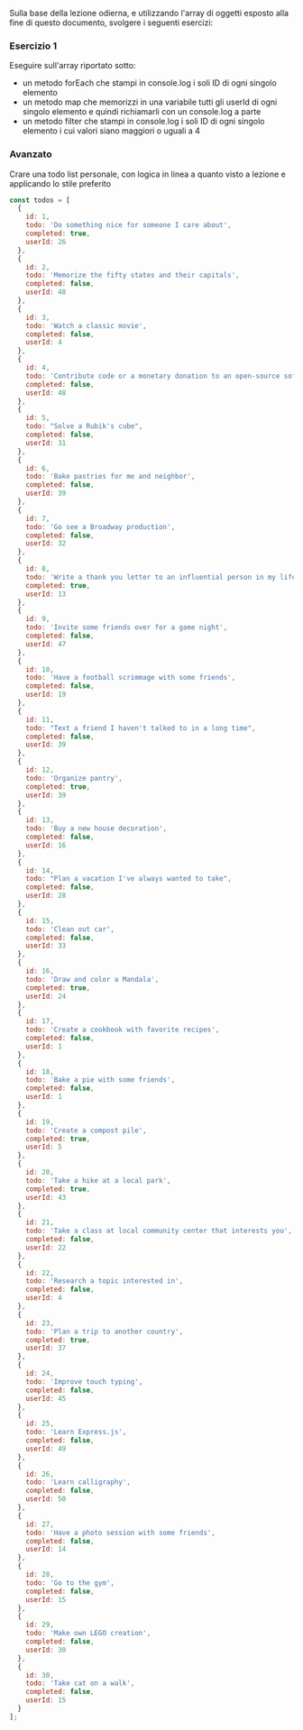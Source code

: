 Sulla base della lezione odierna, e utilizzando l'array di oggetti esposto alla fine di questo documento, svolgere i seguenti esercizi:

### Esercizio 1

Eseguire sull'array riportato sotto:

- un metodo forEach che stampi in console.log i soli ID di ogni singolo elemento
- un metodo map che memorizzi in una variabile tutti gli userId di ogni singolo elemento e quindi richiamarli con un console.log a parte
- un metodo filter che stampi in console.log i soli ID di ogni singolo elemento i cui valori siano maggiori o uguali a 4

### Avanzato

Crare una todo list personale, con logica in linea a quanto visto a lezione e applicando lo stile preferito

```javascript
const todos = [
  {
    id: 1,
    todo: 'Do something nice for someone I care about',
    completed: true,
    userId: 26
  },
  {
    id: 2,
    todo: 'Memorize the fifty states and their capitals',
    completed: false,
    userId: 48
  },
  {
    id: 3,
    todo: 'Watch a classic movie',
    completed: false,
    userId: 4
  },
  {
    id: 4,
    todo: 'Contribute code or a monetary donation to an open-source software project',
    completed: false,
    userId: 48
  },
  {
    id: 5,
    todo: "Solve a Rubik's cube",
    completed: false,
    userId: 31
  },
  {
    id: 6,
    todo: 'Bake pastries for me and neighbor',
    completed: false,
    userId: 39
  },
  {
    id: 7,
    todo: 'Go see a Broadway production',
    completed: false,
    userId: 32
  },
  {
    id: 8,
    todo: 'Write a thank you letter to an influential person in my life',
    completed: true,
    userId: 13
  },
  {
    id: 9,
    todo: 'Invite some friends over for a game night',
    completed: false,
    userId: 47
  },
  {
    id: 10,
    todo: 'Have a football scrimmage with some friends',
    completed: false,
    userId: 19
  },
  {
    id: 11,
    todo: "Text a friend I haven't talked to in a long time",
    completed: false,
    userId: 39
  },
  {
    id: 12,
    todo: 'Organize pantry',
    completed: true,
    userId: 39
  },
  {
    id: 13,
    todo: 'Buy a new house decoration',
    completed: false,
    userId: 16
  },
  {
    id: 14,
    todo: "Plan a vacation I've always wanted to take",
    completed: false,
    userId: 28
  },
  {
    id: 15,
    todo: 'Clean out car',
    completed: false,
    userId: 33
  },
  {
    id: 16,
    todo: 'Draw and color a Mandala',
    completed: true,
    userId: 24
  },
  {
    id: 17,
    todo: 'Create a cookbook with favorite recipes',
    completed: false,
    userId: 1
  },
  {
    id: 18,
    todo: 'Bake a pie with some friends',
    completed: false,
    userId: 1
  },
  {
    id: 19,
    todo: 'Create a compost pile',
    completed: true,
    userId: 5
  },
  {
    id: 20,
    todo: 'Take a hike at a local park',
    completed: true,
    userId: 43
  },
  {
    id: 21,
    todo: 'Take a class at local community center that interests you',
    completed: false,
    userId: 22
  },
  {
    id: 22,
    todo: 'Research a topic interested in',
    completed: false,
    userId: 4
  },
  {
    id: 23,
    todo: 'Plan a trip to another country',
    completed: true,
    userId: 37
  },
  {
    id: 24,
    todo: 'Improve touch typing',
    completed: false,
    userId: 45
  },
  {
    id: 25,
    todo: 'Learn Express.js',
    completed: false,
    userId: 49
  },
  {
    id: 26,
    todo: 'Learn calligraphy',
    completed: false,
    userId: 50
  },
  {
    id: 27,
    todo: 'Have a photo session with some friends',
    completed: false,
    userId: 14
  },
  {
    id: 28,
    todo: 'Go to the gym',
    completed: false,
    userId: 15
  },
  {
    id: 29,
    todo: 'Make own LEGO creation',
    completed: false,
    userId: 30
  },
  {
    id: 30,
    todo: 'Take cat on a walk',
    completed: false,
    userId: 15
  }
];
```
